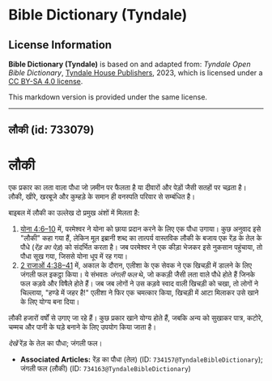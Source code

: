 # Bible Dictionary (Tyndale)

## License Information

**Bible Dictionary (Tyndale)** is based on and adapted from: _Tyndale Open Bible Dictionary_, [Tyndale House Publishers](https://tyndaleopenresources.com/), 2023, which is licensed under a [CC BY-SA 4.0 license](https://creativecommons.org/licenses/by-sa/4.0/legalcode.en).

This markdown version is provided under the same license.



--------------------------------

## लौकी (id: 733079)

लौकी
====

एक प्रकार का लता वाला पौधा जो ज़मीन पर फैलता है या दीवारों और पेड़ों जैसी सतहों पर चढ़ता है। लौकी, खीरे, खरबूजे और कुम्हड़े के समान ही वनस्पति परिवार से सम्बंधित है।

बाइबल में लौकी का उल्लेख दो प्रमुख अंशों में मिलता है:

1. [योना 4:6–10](https://ref.ly/Jonah4:6-Jonah4:10) में, परमेश्वर ने योना को छाया प्रदान करने के लिए एक पौधा उगाया। कुछ अनुवाद इसे "लौकी" कहा गया हैं, लेकिन मूल इब्रानी शब्द का तात्पर्य वास्तविक लौकी के बजाय एक रेंड़ के तेल के पौधे (*रेंड़ का पेड़*) को संदर्भित करता है। जब परमेश्वर ने एक कीड़ा भेजकर इसे नुकसान पहुंचाया, तो पौधा सूख गया, जिससे योना धूप में रह गया।
2. [2 राजाओं 4:38–41](https://ref.ly/2Kgs4:38-2Kgs4:41) में, अकाल के दौरान, एलीशा के एक सेवक ने एक खिचड़ी में डालने के लिए जंगली फल इकट्ठा किया। ये संभवतः *जंगली फल* थे, जो ककड़ी जैसी लता वाले पौधे होते हैं जिनके फल कड़वे और विषैले होते हैं। जब जब लोगों ने उस कड़वे स्वाद वाली खिचड़ी को चखा, तो लोगों ने चिल्लाया, "हण्डे में जहर है!" एलीशा ने फिर एक चमत्कार किया, खिचड़ी में आटा मिलाकर उसे खाने के लिए योग्य बना दिया।

लौकी हजारों वर्षों से उगाए जा रहे हैं। कुछ प्रकार खाने योग्य होते हैं, जबकि अन्य को सुखाकर पात्र, कटोरे, चम्मच और पानी के घड़े बनाने के लिए उपयोग किया जाता है।

*देखें* रेंड़ के तेल का पौधा; जंगली फल।

* **Associated Articles:** रेंड़ का पौधा (तेल) (ID: `734157@TyndaleBibleDictionary`); जंगली फल (लौकी) (ID: `734163@TyndaleBibleDictionary`)

